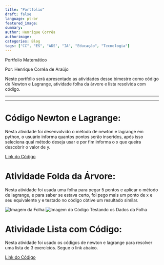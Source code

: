 ```yaml
---
title: "Portfolio"
draft: false
language: pt-br
featured_image:
summary:
author: Henrique Corrêa
authorimage:
categories: Blog
tags: ["CC", "ES", "ADS", "IA", "Educação", "Tecnologia"]
---
```


Portfolio Matemático

Por: Henrique Corrêa de Araújo

Neste portfólio será apresentado as atividades desse bimestre como código de Newton e Lagrange, atividade folha da árvore e lista resolvida com código.

---

---

# Código Newton e Lagrange:

Nesta atividade foi desenvolvido o método de newton e lagrange em python, o usuário informa quantos pontos serão inseridos, após isso seleciona qual método deseja usar e por fim informa o x que queira descobrir o valor de y.

[Link do Código](https://replit.com/@henriqueCA27/newton-e-lagrange)

# Atividade Folda da Árvore:

Nesta atividade foi usada uma folha para pegar 5 pontos e aplicar o método de lagrange, e para saber se estava certo, foi pego mais um ponto de x e seu equivalente y e testado no código obtive um resultado similar.

![Imagem da Folha](/img/folha.png)
![Imagem do Código Testando os Dados da Folha](/img/codigo.png)

# Atividade Lista com Código:

Nesta atividade foi usado os códigos de newton e lagrange para resolver uma lista de 3 exercícios. Segue o link abaixo.

[Link do Código](https://docs.google.com/document/d/1w-u_Ak9CZsb7XWECN5CYVjZSAaCZ5DaSVrJA8jSxwJc/edit?usp=sharing)
